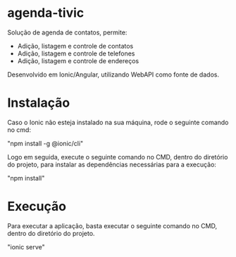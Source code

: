 # agenda-tivic
Solução de agenda de contatos, permite:

  - Adição, listagem e controle de contatos
  - Adição, listagem e controle de telefones
  - Adição, listagem e controle de endereços
  
Desenvolvido em Ionic/Angular, utilizando WebAPI como fonte de dados.

# Instalação

Caso o Ionic não esteja instalado na sua máquina, rode o seguinte comando no cmd:

  "npm install -g @ionic/cli"

Logo em seguida, execute o seguinte comando no CMD, dentro do diretório do projeto, para instalar as dependências necessárias para a execução:

  "npm install" 
  
# Execução
  
Para executar a aplicação, basta executar o seguinte comando no CMD, dentro do diretório do projeto.

  "ionic serve"
